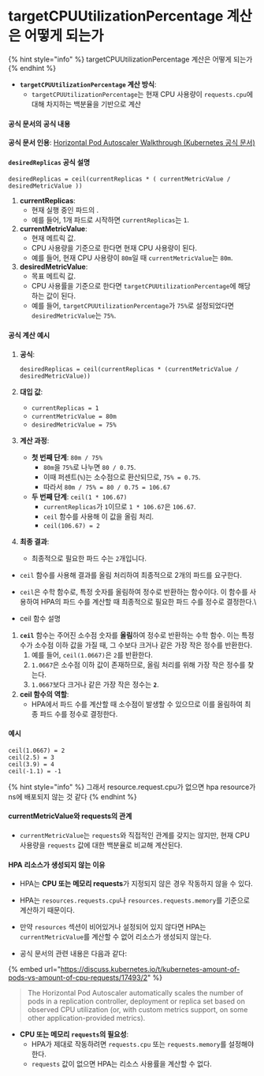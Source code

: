 # targetCPUUtilizationPercentage 계산은 어떻게 되는가

{% hint style="info" %}
targetCPUUtilizationPercentage 계산은 어떻게 되는가
{% endhint %}

* **`targetCPUUtilizationPercentage` 계산 방식**:
  * `targetCPUUtilizationPercentage`는 현재 CPU 사용량이 `requests.cpu`에 대해 차지하는 백분율을 기반으로 계산

#### 공식 문서의 공식 내용

**공식 문서 인용**: [Horizontal Pod Autoscaler Walkthrough (Kubernetes 공식 문서)](https://kubernetes.io/docs/tasks/run-application/horizontal-pod-autoscale-walkthrough/)

#### `desiredReplicas` 공식 설명

```plaintext
desiredReplicas = ceil(currentReplicas * ( currentMetricValue / desiredMetricValue ))
```

1. **currentReplicas**:
   * 현재 실행 중인 파드의 .
   * 예를 들어, 1개 파드로 시작하면 `currentReplicas`는 `1`.
2. **currentMetricValue**:
   * 현재 메트릭 값.
   * CPU 사용량을 기준으로 한다면 현재 CPU 사용량이 된다.
   * 예를 들어, 현재 CPU 사용량이 `80m`일 때 `currentMetricValue`는 `80m`.
3. **desiredMetricValue**:
   * 목표 메트릭 값.
   * CPU 사용률을 기준으로 한다면 `targetCPUUtilizationPercentage`에 해당하는 값이 된다.
   * 예를 들어, `targetCPUUtilizationPercentage`가 `75%`로 설정되었다면 `desiredMetricValue`는 `75%`.

#### 공식 계산 예시

1.  **공식**:

    ```plaintext
    desiredReplicas = ceil(currentReplicas * (currentMetricValue / desiredMetricValue))
    ```
2. **대입 값**:
   * `currentReplicas = 1`
   * `currentMetricValue = 80m`
   * `desiredMetricValue = 75%`
3. **계산 과정**:
   * **첫 번째 단계**: `80m / 75%`
     * `80m`을 `75%`로 나누면 `80 / 0.75`.
     * 이때 퍼센트(`%`)는 소수점으로 환산되므로, `75% = 0.75`.
     * 따라서 `80m / 75% = 80 / 0.75 = 106.67`
   * **두 번째 단계**: `ceil(1 * 106.67)`
     * `currentReplicas`가 `1`이므로 `1 * 106.67`은 `106.67`.
     * `ceil` 함수를 사용해 이 값을 올림 처리.
     * `ceil(106.67) = 2`
4. **최종 결과**:
   * 최종적으로 필요한 파드 수는 `2`개입니다.

* `ceil` 함수를 사용해 결과를 올림 처리하여 최종적으로 2개의 파드를 요구한다.
* `ceil`은 수학 함수로, 특정 숫자를 올림하여 정수로 반환하는 함수이다. 이 함수를 사용하여 HPA의 파드 수를 계산할 때 최종적으로 필요한 파드 수를 정수로 결정한다.\

* ceil 함수 설명

1. **`ceil`** 함수는 주어진 소수점 숫자를 **올림**하여 정수로 반환하는 수학 함수. 이는 특정 수가 소수점 이하 값을 가질 때, 그 수보다 크거나 같은 가장 작은 정수를 반환한다.
   1. 예를 들어, `ceil(1.0667)`은 `2`를 반환한다.
   2. `1.0667`은 소수점 이하 값이 존재하므로, 올림 처리를 위해 가장 작은 정수를 찾는다.
   3. `1.0667`보다 크거나 같은 가장 작은 정수는 **`2`**.
2. **ceil 함수의 역할**:
   * HPA에서 파드 수를 계산할 때 소수점이 발생할 수 있으므로 이를 올림하여 최종 파드 수를 정수로 결정한다.

#### 예시

```plaintext
ceil(1.0667) = 2
ceil(2.5) = 3
ceil(3.9) = 4
ceil(-1.1) = -1
```



{% hint style="info" %}
그래서 resource.request.cpu가 없으면 hpa resource가 ns에 배포되지 않는 것 같다
{% endhint %}



#### currentMetricValue와 requests의 관계

* `currentMetricValue`는 `requests`와 직접적인 관계를 갖지는 않지만, 현재 CPU 사용량을 `requests` 값에 대한 백분율로 비교해 계산된다.

#### HPA 리소스가 생성되지 않는 이유

* HPA는 **CPU 또는 메모리 requests**가 지정되지 않은 경우 작동하지 않을 수 있다.
* HPA는 `resources.requests.cpu`나 `resources.requests.memory`를 기준으로 계산하기 때문이다.
* 만약 `resources` 섹션이 비어있거나 설정되어 있지 않다면 HPA는 `currentMetricValue`를 계산할 수 없어 리소스가 생성되지 않는다.



* 공식 문서의 관련 내용은 다음과 같다:

{% embed url="https://discuss.kubernetes.io/t/kubernetes-amount-of-pods-vs-amount-of-cpu-requests/17493/2" %}

> The Horizontal Pod Autoscaler automatically scales the number of pods in a replication controller, deployment or replica set based on observed CPU utilization (or, with custom metrics support, on some other application-provided metrics).

* **CPU 또는 메모리 `requests`의 필요성**:
  * HPA가 제대로 작동하려면 `requests.cpu` 또는 `requests.memory`를 설정해야 한다.
  * `requests` 값이 없으면 HPA는 리소스 사용률을 계산할 수 없다.

